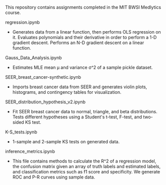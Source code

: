 This repository contains assignments completed in the MIT BWSI Medlytics course.

regression.ipynb
- Generates data from a linear function, then performs OLS regression on it. Evaluates polynomials and their derivative in order to perform a 1-D gradient descent. Performs an N-D gradient descent on a linear function.

Gauss_Data_Analysis.ipynb
- Estimates MLE mean μ and variance σ^2 of a sample pickle dataset.

SEER_breast_cancer-synthetic.ipynb
- Imports breast cancer data from SEER and generates violin plots, histograms, and contingency tables for visualization.
	
SEER_distribution_hypothesis_v2.ipynb
- Fit SEER breast cancer data to normal, triangle, and beta distributions. Tests different hypotheses using a Student's t-test, F-test, and two-sided KS test. 

K-S_tests.ipynb
- 1-sample and 2-sample KS tests on generated data.

inference_metrics.ipynb
- This file contains methods to calculate the R^2 of a regression model, the confusion matrix given an array of truth labels and estimated labels, and classification metrics such as f1 score and specificity. We generate ROC and P-R curves using sample data.






